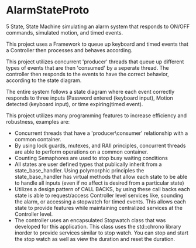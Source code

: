 # AlarmStateProto
5 State, State Machine simulating an alarm system that responds to ON/OFF commands, simulated motion, and timed events.

This project uses a Framework to queue up keyboard and timed events that a Controller then processes and behaves according.

This project utilizes concurrent 'producer' threads that queue up different types of events that are then 'consumed' by a seperate thread. The controller then responds to the events to have the correct behavior, according to the state diagram.

The entire system follows a state diagram where each event correctly responds to three inputs (Password entered (keyboard input), Motion detected (keyboard input), or time expiring(timed event).

This project utilizes many programming features to increase efficiency and robustness, examples are:
- Concurrent threads that have a 'producer\consumer' relationship with a common container.
- By using lock guards, mutexes, and RAII principles, concurrent threads are able to perform operations on a common container.
- Counting Semaphores are used to stop busy waiting conditions
- All states are user defined types that publically inherit from a state_base_handler. Using polymorphic principles the state_base_handler has virtual methods that allow each state to be able to handle all inputs (even if no affect is desired from a particular state)
- Utilizes a design pattern of CALL BACKS, by using these call backs each state is able to request/access Controller level services like, sounding the alarm, or accessing a stopwatch for timed events. This allows each state to provide features while maintaining centralized services at the Controller level.
- The controller uses an encapsulated Stopwatch class that was developed for this application. This class uses the std::chrono library inorder to provide services similar to stop watch. You can stop and start the stop watch as well as view the duration and reset the duration.
